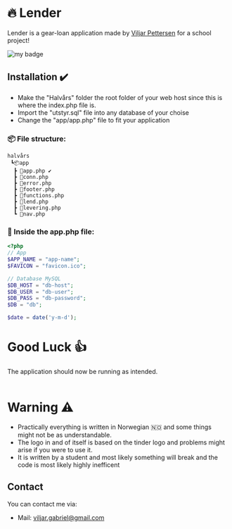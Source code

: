 # 🔥 Lender

Lender is a gear-loan application made by [Viljar Pettersen](https://github.com/NuutXD) for a school project!

![my badge](https://badgen.net/github/release/NuutXD/Lender)

## Installation ✔️

- Make the "Halvårs" folder the root folder of your web host since this is where the index.php file is.
- Import the "utstyr.sql" file into any database of your choise
- Change the "app/app.php" file to fit your application

### 📦 File structure:

```
halvårs
 ┗📦app
  ┣ 📜app.php ✔️
  ┣ 📜conn.php
  ┣ 📜error.php
  ┣ 📜footer.php
  ┣ 📜functions.php
  ┣ 📜lend.php
  ┣ 📜levering.php
  ┗ 📜nav.php
```

### 📜 Inside the app.php file:

```php
<?php
// App
$APP_NAME = "app-name";
$FAVICON = "favicon.ico";

// Database MySQL
$DB_HOST = "db-host";
$DB_USER = "db-user";
$DB_PASS = "db-password";
$DB = "db";

$date = date('y-m-d');
```

# Good Luck 👍

The application should now be running as intended.
<br>
<br>

# Warning ⚠️

- Practically everything is written in Norwegian 🇳🇴 and some things might not be as understandable.
- The logo in and of itself is based on the tinder logo and problems might arise if you were to use it.
- It is written by a student and most likely something will break and the code is most likely highly inefficent

## Contact

You can contact me via:

- Mail: viljar.gabriel@gmail.com
